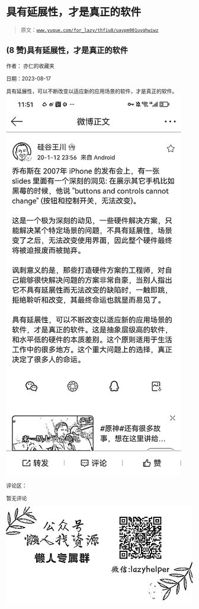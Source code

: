 # 具有延展性，才是真正的软件

> 原文：[`www.yuque.com/for_lazy/thfiu8/uaypm901uyqhwiwz`](https://www.yuque.com/for_lazy/thfiu8/uaypm901uyqhwiwz)



## (8 赞)具有延展性，才是真正的软件 

作者： 亦仁的收藏夹 

日期：2023-08-17 

具有延展性，可以不断改变以适应新的应用场景的软件，才是真正的软件。![](img/c82517cf434fbdb3a6ae9332b4e0a1ce.png) 

评论区： 

暂无评论 

![](img/894d30a529e7c37bcd3392323c99941c.png)  